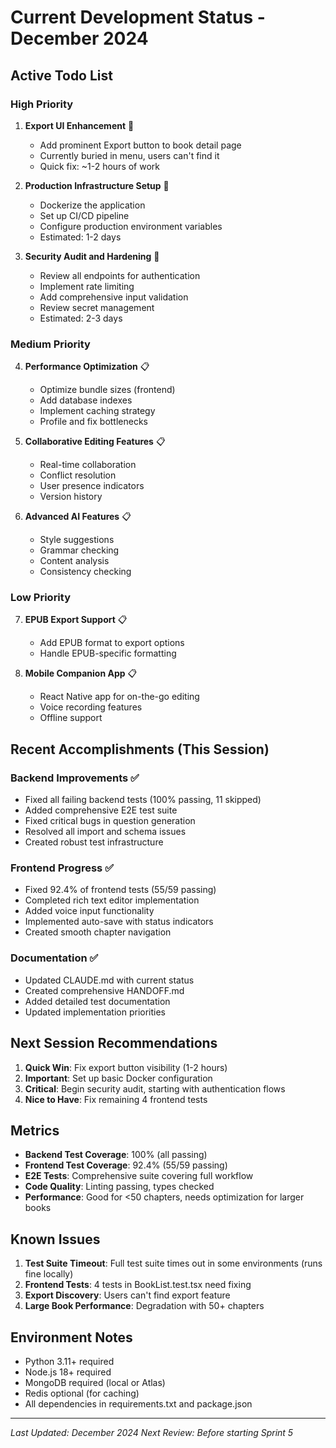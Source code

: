 # Current Development Status - December 2024

## Active Todo List

### High Priority
1. **Export UI Enhancement** 🚧
   - Add prominent Export button to book detail page
   - Currently buried in menu, users can't find it
   - Quick fix: ~1-2 hours of work

2. **Production Infrastructure Setup** 🚧
   - Dockerize the application
   - Set up CI/CD pipeline
   - Configure production environment variables
   - Estimated: 1-2 days

3. **Security Audit and Hardening** 🚧
   - Review all endpoints for authentication
   - Implement rate limiting
   - Add comprehensive input validation
   - Review secret management
   - Estimated: 2-3 days

### Medium Priority
4. **Performance Optimization** 📋
   - Optimize bundle sizes (frontend)
   - Add database indexes
   - Implement caching strategy
   - Profile and fix bottlenecks

5. **Collaborative Editing Features** 📋
   - Real-time collaboration
   - Conflict resolution
   - User presence indicators
   - Version history

6. **Advanced AI Features** 📋
   - Style suggestions
   - Grammar checking
   - Content analysis
   - Consistency checking

### Low Priority
7. **EPUB Export Support** 📋
   - Add EPUB format to export options
   - Handle EPUB-specific formatting

8. **Mobile Companion App** 📋
   - React Native app for on-the-go editing
   - Voice recording features
   - Offline support

## Recent Accomplishments (This Session)

### Backend Improvements ✅
- Fixed all failing backend tests (100% passing, 11 skipped)
- Added comprehensive E2E test suite
- Fixed critical bugs in question generation
- Resolved all import and schema issues
- Created robust test infrastructure

### Frontend Progress ✅
- Fixed 92.4% of frontend tests (55/59 passing)
- Completed rich text editor implementation
- Added voice input functionality
- Implemented auto-save with status indicators
- Created smooth chapter navigation

### Documentation ✅
- Updated CLAUDE.md with current status
- Created comprehensive HANDOFF.md
- Added detailed test documentation
- Updated implementation priorities

## Next Session Recommendations

1. **Quick Win**: Fix export button visibility (1-2 hours)
2. **Important**: Set up basic Docker configuration
3. **Critical**: Begin security audit, starting with authentication flows
4. **Nice to Have**: Fix remaining 4 frontend tests

## Metrics

- **Backend Test Coverage**: 100% (all passing)
- **Frontend Test Coverage**: 92.4% (55/59 passing)
- **E2E Tests**: Comprehensive suite covering full workflow
- **Code Quality**: Linting passing, types checked
- **Performance**: Good for <50 chapters, needs optimization for larger books

## Known Issues

1. **Test Suite Timeout**: Full test suite times out in some environments (runs fine locally)
2. **Frontend Tests**: 4 tests in BookList.test.tsx need fixing
3. **Export Discovery**: Users can't find export feature
4. **Large Book Performance**: Degradation with 50+ chapters

## Environment Notes

- Python 3.11+ required
- Node.js 18+ required
- MongoDB required (local or Atlas)
- Redis optional (for caching)
- All dependencies in requirements.txt and package.json

---

*Last Updated: December 2024*
*Next Review: Before starting Sprint 5*